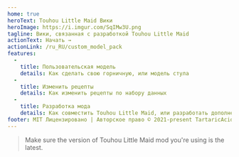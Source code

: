 ```yaml
---
home: true
heroText: Touhou Little Maid Вики
heroImage: https://i.imgur.com/SqIMw3U.png
tagline: Вики, связанная с разработкой Touhou Little Maid
actionText: Начать →
actionLink: /ru_RU/custom_model_pack
features:
  - 
    title: Пользовательская модель
    details: Как сделать свою горничную, или модель стула
  - 
    title: Изменить рецепты
    details: Как изменить рецепты по набору данных
  - 
    title: Разработка мода
    details: Как совместить Touhou Little Maid, или разработать дополнение
footer: MIT Лицензировано | Авторское право © 2021-present TartaricAcid
---
```


> Make sure the version of Touhou Little Maid mod you're using is the latest.